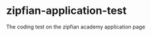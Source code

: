 zipfian-application-test
========================

The coding test on the zipfian academy application page


